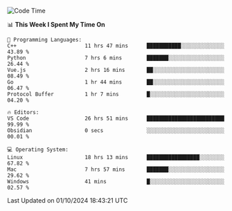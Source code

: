 
<!--START_SECTION:waka-->
![Code Time](http://img.shields.io/badge/Code%20Time-2%2C572%20hrs%2052%20mins-blue)

📊 **This Week I Spent My Time On** 

```text
💬 Programming Languages: 
C++                      11 hrs 47 mins      ███████████░░░░░░░░░░░░░░   43.89 % 
Python                   7 hrs 6 mins        ███████░░░░░░░░░░░░░░░░░░   26.44 % 
Vue.js                   2 hrs 16 mins       ██░░░░░░░░░░░░░░░░░░░░░░░   08.49 % 
Go                       1 hr 44 mins        ██░░░░░░░░░░░░░░░░░░░░░░░   06.47 % 
Protocol Buffer          1 hr 7 mins         █░░░░░░░░░░░░░░░░░░░░░░░░   04.20 % 

🔥 Editors: 
VS Code                  26 hrs 51 mins      █████████████████████████   99.99 % 
Obsidian                 0 secs              ░░░░░░░░░░░░░░░░░░░░░░░░░   00.01 % 

💻 Operating System: 
Linux                    18 hrs 13 mins      █████████████████░░░░░░░░   67.82 % 
Mac                      7 hrs 57 mins       ███████░░░░░░░░░░░░░░░░░░   29.62 % 
Windows                  41 mins             █░░░░░░░░░░░░░░░░░░░░░░░░   02.57 % 
```


 Last Updated on 01/10/2024 18:43:21 UTC
<!--END_SECTION:waka-->

